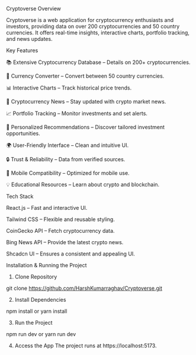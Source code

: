 Cryptoverse Overview

Cryptoverse is a web application for cryptocurrency enthusiasts and investors, providing data on over 200 cryptocurrencies and 50 country currencies. It offers real-time insights, interactive charts, portfolio tracking, and news updates.

Key Features

📚 Extensive Cryptocurrency Database – Details on 200+ cryptocurrencies.

💱 Currency Converter – Convert between 50 country currencies.

📊 Interactive Charts – Track historical price trends.

📰 Cryptocurrency News – Stay updated with crypto market news.

📈 Portfolio Tracking – Monitor investments and set alerts.

🤖 Personalized Recommendations – Discover tailored investment opportunities.

🌍 User-Friendly Interface – Clean and intuitive UI.

🔒 Trust & Reliability – Data from verified sources.

📱 Mobile Compatibility – Optimized for mobile use.

💡 Educational Resources – Learn about crypto and blockchain.


Tech Stack

React.js – Fast and interactive UI.

Tailwind CSS – Flexible and reusable styling.

CoinGecko API – Fetch cryptocurrency data.

Bing News API – Provide the latest crypto news.

Shcadcn UI – Ensures a consistent and appealing UI.


Installation & Running the Project

1. Clone Repository

git clone [https://github.com/HarshKumarraghav/Cryptoverse.git
](https://github.com/hemapriya1703/Hema_Naan_Mudhalvan_project)

2. Install Dependencies

npm install
or
yarn install


3. Run the Project

npm run dev
or
yarn run dev


4. Access the App
The project runs at https://localhost:5173.

